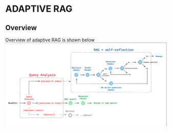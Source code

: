 # ADAPTIVE RAG

## Overview 
Overview of adaptive RAG is shown below 
![Adpative_Rag](https://github.com/viswanath27/latest_rag/blob/main/adaptive_rag/images/adaptive_rag.png)
